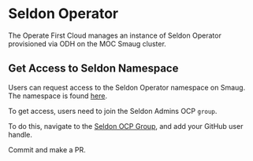 # Seldon Operator

The Operate First Cloud manages an instance of Seldon Operator provisioned via ODH on the MOC Smaug cluster.

## Get Access to Seldon Namespace

Users can request access to the Seldon Operator namespace on Smaug. The namespace is found [here][opf-smaug].

To get access, users need to join the Seldon Admins OCP `group`.

To do this, navigate to the [Seldon OCP Group][group], and add your GitHub user handle.

Commit and make a PR.

[opf-smaug]: https://console-openshift-console.apps.smaug.na.operate-first.cloud/k8s/cluster/projects/opf-seldon
[group]: https://github.com/operate-first/apps/blob/master/cluster-scope/base/user.openshift.io/groups/seldon-admin/group.yaml
